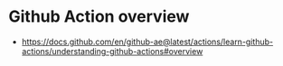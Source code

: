 # Github Action overview
- https://docs.github.com/en/github-ae@latest/actions/learn-github-actions/understanding-github-actions#overview
